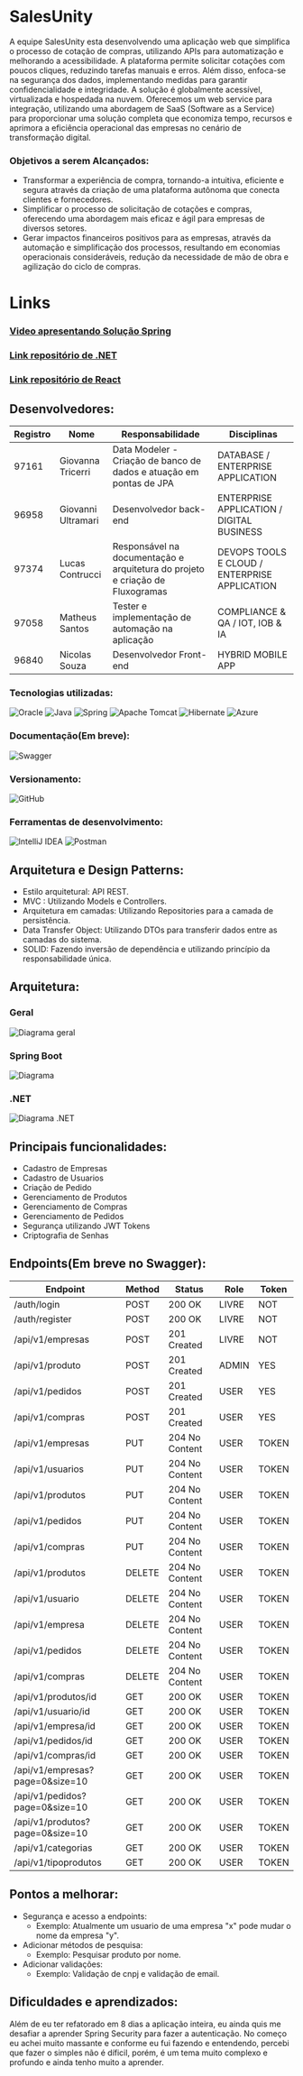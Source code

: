 # SalesUnity

A equipe SalesUnity esta desenvolvendo uma aplicação web que simplifica o processo de cotação de compras, utilizando APIs para automatização e melhorando a acessibilidade. A plataforma permite solicitar cotações com poucos cliques, reduzindo tarefas manuais e erros. Além disso, enfoca-se na segurança dos dados, implementando medidas para garantir confidencialidade e integridade. A solução é globalmente acessível, virtualizada e hospedada na nuvem. Oferecemos um web service para integração, utilizando uma abordagem de SaaS (Software as a Service) para proporcionar uma solução completa que economiza tempo, recursos e aprimora a eficiência operacional das empresas no cenário de transformação digital.

### Objetivos a serem Alcançados:

- Transformar a experiência de compra, tornando-a intuitiva, eficiente e segura através da criação de uma plataforma autônoma que conecta clientes e fornecedores.
- Simplificar o processo de solicitação de cotações e compras, oferecendo uma abordagem mais eficaz e ágil para empresas de diversos setores.
- Gerar impactos financeiros positivos para as empresas, através da automação e simplificação dos processos, resultando em economias operacionais consideráveis, redução da necessidade de mão de obra e agilização do ciclo de compras.
# Links
### [Video apresentando Solução Spring](https://youtu.be/jZaPcI6QYUE)
### [Link repositório de .NET](https://github.com/AdurraIS/NETAPI_LevelGroupChallenge)
### [Link repositório de React](https://github.com/AdurraIS/reactweb_levelgroupchallenge)
## Desenvolvedores:
| Registro | Nome  | Responsabilidade | Disciplinas|
| ------------- | ------------- | ------------- | ------------- |
| 97161 | Giovanna Tricerri | Data Modeler - Criação de banco de dados e atuação em pontas de JPA | DATABASE / ENTERPRISE APPLICATION |
| 96958 | Giovanni Ultramari | Desenvolvedor back-end | ENTERPRISE APPLICATION / DIGITAL BUSINESS  |
| 97374 |Lucas Contrucci | Responsável na documentação e arquitetura do projeto e criação de Fluxogramas | DEVOPS TOOLS E CLOUD / ENTERPRISE APPLICATION |
| 97058 | Matheus Santos | Tester e implementação de automação na aplicação | COMPLIANCE & QA /  IOT, IOB & IA |
| 96840 | Nicolas Souza | Desenvolvedor Front-end | HYBRID MOBILE APP |

### Tecnologias utilizadas:

![Oracle](https://img.shields.io/badge/Oracle-F80000?style=for-the-badge&logo=oracle&logoColor=white)
![Java](https://img.shields.io/badge/java-%23ED8B00.svg?style=for-the-badge&logo=openjdk&logoColor=white)
![Spring](https://img.shields.io/badge/spring-%236DB33F.svg?style=for-the-badge&logo=spring&logoColor=white)
![Apache Tomcat](https://img.shields.io/badge/apache%20tomcat-%23F8DC75.svg?style=for-the-badge&logo=apache-tomcat&logoColor=black)
![Hibernate](https://img.shields.io/badge/Hibernate-59666C?style=for-the-badge&logo=Hibernate&logoColor=white)
![Azure](https://img.shields.io/badge/azure-%230072C6.svg?style=for-the-badge&logo=microsoftazure&logoColor=white)
### Documentação(Em breve):
![Swagger](https://img.shields.io/badge/-Swagger-%23Clojure?style=for-the-badge&logo=swagger&logoColor=white)
### Versionamento:
![GitHub](https://img.shields.io/badge/github-%23121011.svg?style=for-the-badge&logo=github&logoColor=white)
### Ferramentas de desenvolvimento:
![IntelliJ IDEA](https://img.shields.io/badge/IntelliJIDEA-000000.svg?style=for-the-badge&logo=intellij-idea&logoColor=white)
![Postman](https://img.shields.io/badge/Postman-FF6C37?style=for-the-badge&logo=postman&logoColor=white)
## Arquitetura e Design Patterns:

- Estilo arquitetural: API REST.
- MVC : Utilizando Models e Controllers.
- Arquitetura em camadas: Utilizando Repositories para a camada de persistência.
- Data Transfer Object: Utilizando DTOs para transferir dados entre as camadas do sistema.
- SOLID: Fazendo inversão de dependência e utilizando princípio da responsabilidade única.

## Arquitetura:
### Geral
![Diagrama geral](https://github.com/AdurraIS/SpringAPI_LevelGroupChallenge/assets/119917719/763471cc-959b-4c78-84c5-f2071785354e)
### Spring Boot
![Diagrama](https://github.com/AdurraIS/SpringAPI_LevelGroupChallenge/assets/119917719/8ed2c8a1-c750-4ba0-ad9f-332e4ee471cb)
### .NET
![Diagrama .NET](https://github.com/AdurraIS/SpringAPI_LevelGroupChallenge/assets/119917719/f18c2244-f618-4206-89e9-2f84c224965f)


## Principais funcionalidades:
- Cadastro de Empresas
- Cadastro de Usuarios
- Criação de Pedido
- Gerenciamento de Produtos
- Gerenciamento de Compras
- Gerenciamento de Pedidos
- Segurança utilizando JWT Tokens
- Criptografia de Senhas
## Endpoints(Em breve no Swagger):

| Endpoint                         | Method | Status            | Role  | Token |
|----------------------------------|--------|-------------------|-------|-------|
| /auth/login                      | POST   | 200 OK            | LIVRE | NOT   |
| /auth/register                   | POST   | 200 OK            | LIVRE | NOT   |
| /api/v1/empresas                 | POST   | 201 Created       | LIVRE | NOT   |
| /api/v1/produto                  | POST   | 201 Created       | ADMIN | YES   |
| /api/v1/pedidos                  | POST   | 201 Created       | USER  | YES   |
| /api/v1/compras                  | POST   | 201 Created       | USER  | YES   |
| /api/v1/empresas                 | PUT    | 204 No Content    | USER  | TOKEN |
| /api/v1/usuarios                 | PUT    | 204 No Content    | USER  | TOKEN |
| /api/v1/produtos                 | PUT    | 204 No Content    | USER  | TOKEN |
| /api/v1/pedidos                  | PUT    | 204 No Content    | USER  | TOKEN |
| /api/v1/compras                  | PUT    | 204 No Content    | USER  | TOKEN |
| /api/v1/produtos                 | DELETE | 204 No Content    | USER  | TOKEN |
| /api/v1/usuario                  | DELETE | 204 No Content    | USER  | TOKEN |
| /api/v1/empresa                  | DELETE | 204 No Content    | USER  | TOKEN |
| /api/v1/pedidos                  | DELETE | 204 No Content    | USER  | TOKEN |
| /api/v1/compras                  | DELETE | 204 No Content    | USER  | TOKEN |
| /api/v1/produtos/id              | GET    | 200 OK            | USER  | TOKEN |
| /api/v1/usuario/id               | GET    | 200 OK            | USER  | TOKEN |
| /api/v1/empresa/id               | GET    | 200 OK            | USER  | TOKEN |
| /api/v1/pedidos/id               | GET    | 200 OK            | USER  | TOKEN |
| /api/v1/compras/id               | GET    | 200 OK            | USER  | TOKEN |
| /api/v1/empresas?page=0&size=10 | GET    | 200 OK            | USER  | TOKEN |
| /api/v1/pedidos?page=0&size=10  | GET    | 200 OK            | USER  | TOKEN |
| /api/v1/produtos?page=0&size=10 | GET    | 200 OK            | USER  | TOKEN |
| /api/v1/categorias               | GET    | 200 OK            | USER  | TOKEN |
| /api/v1/tipoprodutos             | GET    | 200 OK            | USER  | TOKEN |

## Pontos a melhorar:
  - Segurança e acesso a endpoints:
    - Exemplo: Atualmente um usuario de uma empresa "x" pode mudar o nome da empresa "y".
  - Adicionar métodos de pesquisa:
    - Exemplo: Pesquisar produto por nome.
  - Adicionar validações:
    - Exemplo: Validação de cnpj e validação de email.
## Dificuldades e aprendizados:
  Além de eu ter refatorado em 8 dias a aplicação inteira, eu ainda quis me desafiar a aprender Spring Security para fazer a autenticação. No começo eu achei muito massante e conforme eu fui fazendo e entendendo, percebi que fazer o simples não é díficil, porém, é um tema muito complexo e profundo e ainda tenho muito a aprender.
